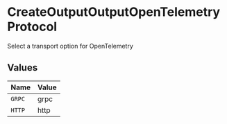 # CreateOutputOutputOpenTelemetryProtocol

Select a transport option for OpenTelemetry


## Values

| Name   | Value  |
| ------ | ------ |
| `GRPC` | grpc   |
| `HTTP` | http   |